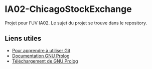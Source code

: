 # IA02-ChicagoStockExchange

Projet pour l'UV IA02.
Le sujet du projet se trouve dans le repository.

## Liens utiles

* [Pour apprendre à utiliser Git](https://try.github.io/levels/1/challenges/1)
* [Documentation GNU Prolog](http://www.gprolog.org/manual/gprolog.html)
* [Téléchargement de GNU Prolog](http://www.gprolog.org/#download)
